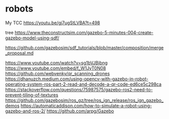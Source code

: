 # robots
My TCC
https://youtu.be/gj7ugStLVBA?t=498

tree
https://www.theconstructsim.com/gazebo-5-minutes-004-create-gazebo-model-using-sdf/

https://github.com/gazebosim/sdf_tutorials/blob/master/composition/merge_proposal.md

https://www.youtube.com/watch?v=sg1bVJBjbng
https://www.youtube.com/embed/f_W1JyT0N08
https://github.com/webvenky/qr_scanning_drones
https://dhanuzch.medium.com/using-opencv-with-gazebo-in-robot-operating-system-ros-part-2-read-and-decode-a-qr-code-ed6ce5c298ca
https://stackoverflow.com/questions/75987575/gazebo-ros2-need-to-prevent-tiling-of-textures
https://github.com/gazebosim/ros_gz/tree/ros_ign_release/ros_ign_gazebo_demos
https://automaticaddison.com/how-to-simulate-a-robot-using-gazebo-and-ros-2/
https://github.com/arpg/Gazebo
